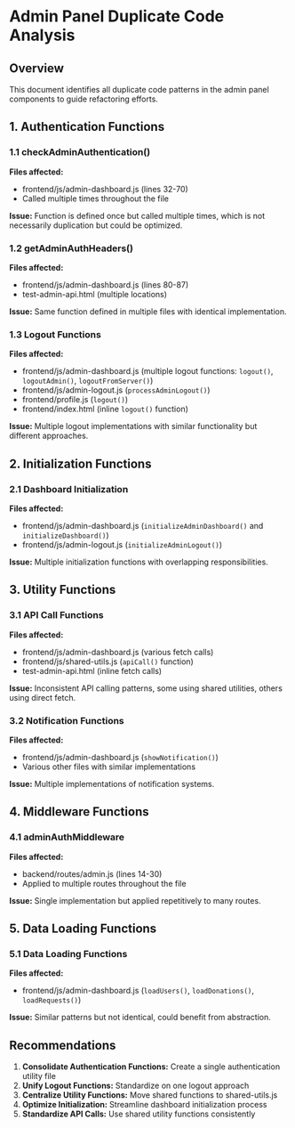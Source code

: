 # Admin Panel Duplicate Code Analysis

## Overview
This document identifies all duplicate code patterns in the admin panel components to guide refactoring efforts.

## 1. Authentication Functions

### 1.1 checkAdminAuthentication()
**Files affected:**
- frontend/js/admin-dashboard.js (lines 32-70)
- Called multiple times throughout the file

**Issue:** Function is defined once but called multiple times, which is not necessarily duplication but could be optimized.

### 1.2 getAdminAuthHeaders()
**Files affected:**
- frontend/js/admin-dashboard.js (lines 80-87)
- test-admin-api.html (multiple locations)

**Issue:** Same function defined in multiple files with identical implementation.

### 1.3 Logout Functions
**Files affected:**
- frontend/js/admin-dashboard.js (multiple logout functions: `logout()`, `logoutAdmin()`, `logoutFromServer()`)
- frontend/js/admin-logout.js (`processAdminLogout()`)
- frontend/profile.js (`logout()`)
- frontend/index.html (inline `logout()` function)

**Issue:** Multiple logout implementations with similar functionality but different approaches.

## 2. Initialization Functions

### 2.1 Dashboard Initialization
**Files affected:**
- frontend/js/admin-dashboard.js (`initializeAdminDashboard()` and `initializeDashboard()`)
- frontend/js/admin-logout.js (`initializeAdminLogout()`)

**Issue:** Multiple initialization functions with overlapping responsibilities.

## 3. Utility Functions

### 3.1 API Call Functions
**Files affected:**
- frontend/js/admin-dashboard.js (various fetch calls)
- frontend/js/shared-utils.js (`apiCall()` function)
- test-admin-api.html (inline fetch calls)

**Issue:** Inconsistent API calling patterns, some using shared utilities, others using direct fetch.

### 3.2 Notification Functions
**Files affected:**
- frontend/js/admin-dashboard.js (`showNotification()`)
- Various other files with similar implementations

**Issue:** Multiple implementations of notification systems.

## 4. Middleware Functions

### 4.1 adminAuthMiddleware
**Files affected:**
- backend/routes/admin.js (lines 14-30)
- Applied to multiple routes throughout the file

**Issue:** Single implementation but applied repetitively to many routes.

## 5. Data Loading Functions

### 5.1 Data Loading Functions
**Files affected:**
- frontend/js/admin-dashboard.js (`loadUsers()`, `loadDonations()`, `loadRequests()`)

**Issue:** Similar patterns but not identical, could benefit from abstraction.

## Recommendations

1. **Consolidate Authentication Functions:** Create a single authentication utility file
2. **Unify Logout Functions:** Standardize on one logout approach
3. **Centralize Utility Functions:** Move shared functions to shared-utils.js
4. **Optimize Initialization:** Streamline dashboard initialization process
5. **Standardize API Calls:** Use shared utility functions consistently